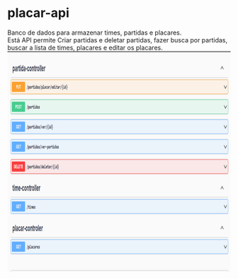 # placar-api

Banco de dados para armazenar times, partidas e placares.<br>
Está API permite Criar partidas e deletar partidas, fazer busca por partidas, buscar a lista de times, placares e editar os placares.<br>
<img align="center" alt="jogo-pic" height="500" src="/midia/Screenshot_1.png"/>


